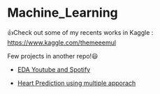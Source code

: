 # Machine_Learning

👍Check out some of my recents works in Kaggle : https://www.kaggle.com/themeeemul

Few projects in another repo!😃
- [EDA Youtube and Spotify](https://github.com/Muladi-Prog/Exploratory_Data_Analysis)

- [Heart Prediction using multiple apporach](https://github.com/Muladi-Prog/Predict-Heart-Attack-using-different-kind-of-Machine-Learning)
